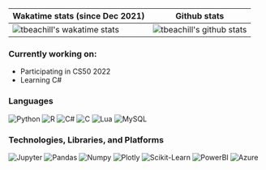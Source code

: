 |Wakatime stats (since Dec 2021) | Github stats|
|---|---|
|![tbeachill's wakatime stats](https://github-readme-stats.vercel.app/api/wakatime?username=tbeachill&layout=compact&theme=github_dark&hide_title=true&langs_count=8&hide=other)|![tbeachill's github stats](https://github-readme-stats.vercel.app/api?username=tbeachill&theme=github_dark&hide_title=true&count_private=true)|

### Currently working on:
 - Participating in CS50 2022
 - Learning C#

### Languages
![Python](https://img.shields.io/badge/Python-3776AB?style=for-the-badge&logo=python&logoColor=white)
![R](https://img.shields.io/badge/r-%23276DC3.svg?style=for-the-badge&logo=r&logoColor=white)
![C#](https://img.shields.io/badge/c%23-%23239120.svg?style=for-the-badge&logo=c-sharp&logoColor=white)
![C](https://img.shields.io/badge/C-00599C?style=for-the-badge&logo=c&logoColor=white)
![Lua](https://img.shields.io/badge/lua-%232C2D72.svg?style=for-the-badge&logo=lua&logoColor=white)
![MySQL](https://img.shields.io/badge/MySQL-005C84?style=for-the-badge&logo=mysql&logoColor=white)

<!--
![JavaScript](https://img.shields.io/badge/JavaScript-323330?style=for-the-badge&logo=javascript&logoColor=F7DF1E)
![SAS](https://github.com/tbeachill/tbeachill/blob/main/images/SASBadge.png?raw=true)
-->

### Technologies, Libraries, and Platforms
![Jupyter](https://img.shields.io/badge/Jupyter-F37626.svg?&style=for-the-badge&logo=Jupyter&logoColor=white)
![Pandas](https://img.shields.io/badge/Pandas-2C2D72?style=for-the-badge&logo=pandas&logoColor=white)
![Numpy](https://img.shields.io/badge/Numpy-777BB4?style=for-the-badge&logo=numpy&logoColor=white)
![Plotly](https://img.shields.io/badge/Plotly-239120?style=for-the-badge&logo=plotly&logoColor=white)
![Scikit-Learn](https://img.shields.io/badge/scikit_learn-F7931E?style=for-the-badge&logo=scikit-learn&logoColor=white)
![PowerBI](https://img.shields.io/badge/PowerBI-F2C811?style=for-the-badge&logo=Power%20BI&logoColor=white)
![Azure](https://img.shields.io/badge/microsoft%20azure-0089D6?style=for-the-badge&logo=microsoft-azure&logoColor=white)

<!-- ![Keras](https://img.shields.io/badge/Keras-D00000?style=for-the-badge&logo=Keras&logoColor=white)
# ![Tensorflow](https://img.shields.io/badge/TensorFlow-FF6F00?style=for-the-badge&logo=TensorFlow&logoColor=white)
-->